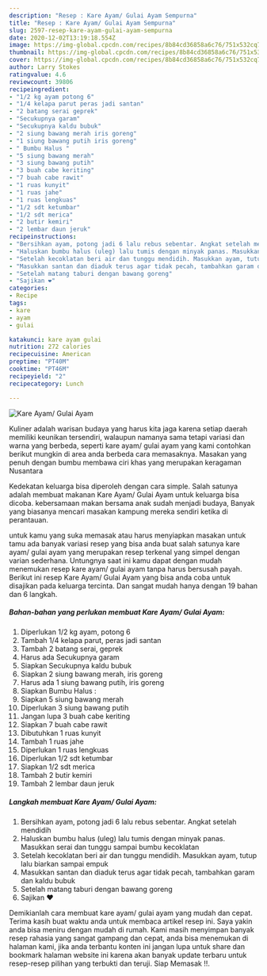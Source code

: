 ```yaml
---
description: "Resep : Kare Ayam/ Gulai Ayam Sempurna"
title: "Resep : Kare Ayam/ Gulai Ayam Sempurna"
slug: 2597-resep-kare-ayam-gulai-ayam-sempurna
date: 2020-12-02T13:19:18.554Z
image: https://img-global.cpcdn.com/recipes/8b84cd36858a6c76/751x532cq70/kare-ayam-gulai-ayam-foto-resep-utama.jpg
thumbnail: https://img-global.cpcdn.com/recipes/8b84cd36858a6c76/751x532cq70/kare-ayam-gulai-ayam-foto-resep-utama.jpg
cover: https://img-global.cpcdn.com/recipes/8b84cd36858a6c76/751x532cq70/kare-ayam-gulai-ayam-foto-resep-utama.jpg
author: Larry Stokes
ratingvalue: 4.6
reviewcount: 39806
recipeingredient:
- "1/2 kg ayam potong 6"
- "1/4 kelapa parut peras jadi santan"
- "2 batang serai geprek"
- "Secukupnya garam"
- "Secukupnya kaldu bubuk"
- "2 siung bawang merah iris goreng"
- "1 siung bawang putih iris goreng"
- " Bumbu Halus "
- "5 siung bawang merah"
- "3 siung bawang putih"
- "3 buah cabe keriting"
- "7 buah cabe rawit"
- "1 ruas kunyit"
- "1 ruas jahe"
- "1 ruas lengkuas"
- "1/2 sdt ketumbar"
- "1/2 sdt merica"
- "2 butir kemiri"
- "2 lembar daun jeruk"
recipeinstructions:
- "Bersihkan ayam, potong jadi 6 lalu rebus sebentar. Angkat setelah mendidih"
- "Haluskan bumbu halus (uleg) lalu tumis dengan minyak panas. Masukkan serai dan tunggu sampai bumbu kecoklatan"
- "Setelah kecoklatan beri air dan tunggu mendidih. Masukkan ayam, tutup lalu biarkan sampai empuk"
- "Masukkan santan dan diaduk terus agar tidak pecah, tambahkan garam dan kaldu bubuk"
- "Setelah matang taburi dengan bawang goreng"
- "Sajikan ❤️"
categories:
- Recipe
tags:
- kare
- ayam
- gulai

katakunci: kare ayam gulai 
nutrition: 272 calories
recipecuisine: American
preptime: "PT40M"
cooktime: "PT46M"
recipeyield: "2"
recipecategory: Lunch

---
```



![Kare Ayam/ Gulai Ayam](https://img-global.cpcdn.com/recipes/8b84cd36858a6c76/751x532cq70/kare-ayam-gulai-ayam-foto-resep-utama.jpg)

Kuliner adalah warisan budaya yang harus kita jaga karena setiap daerah memiliki keunikan tersendiri, walaupun namanya sama tetapi variasi dan warna yang berbeda, seperti kare ayam/ gulai ayam yang kami contohkan berikut mungkin di area anda berbeda cara memasaknya. Masakan yang penuh dengan bumbu membawa ciri khas yang merupakan keragaman Nusantara

Kedekatan keluarga bisa diperoleh dengan cara simple. Salah satunya adalah membuat makanan Kare Ayam/ Gulai Ayam untuk keluarga bisa dicoba. kebersamaan makan bersama anak sudah menjadi budaya, Banyak yang biasanya mencari masakan kampung mereka sendiri ketika di perantauan.



untuk kamu yang suka memasak atau harus menyiapkan masakan untuk tamu ada banyak variasi resep yang bisa anda buat salah satunya kare ayam/ gulai ayam yang merupakan resep terkenal yang simpel dengan varian sederhana. Untungnya saat ini kamu dapat dengan mudah menemukan resep kare ayam/ gulai ayam tanpa harus bersusah payah.
Berikut ini resep Kare Ayam/ Gulai Ayam yang bisa anda coba untuk disajikan pada keluarga tercinta. Dan sangat mudah hanya dengan 19 bahan dan 6 langkah.


<!--inarticleads1-->

##### Bahan-bahan yang perlukan membuat Kare Ayam/ Gulai Ayam:

1. Diperlukan 1/2 kg ayam, potong 6
1. Tambah 1/4 kelapa parut, peras jadi santan
1. Tambah 2 batang serai, geprek
1. Harus ada Secukupnya garam
1. Siapkan Secukupnya kaldu bubuk
1. Siapkan 2 siung bawang merah, iris goreng
1. Harus ada 1 siung bawang putih, iris goreng
1. Siapkan  Bumbu Halus :
1. Siapkan 5 siung bawang merah
1. Diperlukan 3 siung bawang putih
1. Jangan lupa 3 buah cabe keriting
1. Siapkan 7 buah cabe rawit
1. Dibutuhkan 1 ruas kunyit
1. Tambah 1 ruas jahe
1. Diperlukan 1 ruas lengkuas
1. Diperlukan 1/2 sdt ketumbar
1. Siapkan 1/2 sdt merica
1. Tambah 2 butir kemiri
1. Tambah 2 lembar daun jeruk




<!--inarticleads2-->

##### Langkah membuat  Kare Ayam/ Gulai Ayam:

1. Bersihkan ayam, potong jadi 6 lalu rebus sebentar. Angkat setelah mendidih
1. Haluskan bumbu halus (uleg) lalu tumis dengan minyak panas. Masukkan serai dan tunggu sampai bumbu kecoklatan
1. Setelah kecoklatan beri air dan tunggu mendidih. Masukkan ayam, tutup lalu biarkan sampai empuk
1. Masukkan santan dan diaduk terus agar tidak pecah, tambahkan garam dan kaldu bubuk
1. Setelah matang taburi dengan bawang goreng
1. Sajikan ❤️




Demikianlah cara membuat kare ayam/ gulai ayam yang mudah dan cepat. Terima kasih buat waktu anda untuk membaca artikel resep ini. Saya yakin anda bisa meniru dengan mudah di rumah. Kami masih menyimpan banyak resep rahasia yang sangat gampang dan cepat, anda bisa menemukan di halaman kami, jika anda terbantu konten ini jangan lupa untuk share dan bookmark halaman website ini karena akan banyak update terbaru untuk resep-resep pilihan yang terbukti dan teruji. Siap Memasak !!. 
